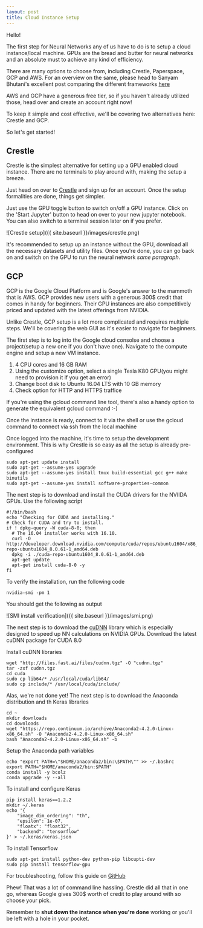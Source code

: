 ```yaml
---
layout: post
title: Cloud Instance Setup
---
```


Hello! 

The first step for Neural Networks any of us have to do is to setup a cloud instance/local machine. GPUs are the bread and butter for neural networks and an absolute must to achieve any kind of efficiency.

There are many options to choose from, including Crestle, Paperspace, GCP and AWS. For an overview on the same, please head to Sanyam Bhutani's excellent post comparing the different frameworks [here](https://medium.com/ai-saturdays/cloud-setup-tutorial-part-0-53d42dd4c733)

AWS and GCP have a generous free tier, so if you haven't already utilized those, head over and create an account right now!

To keep it simple and cost effective, we'll be covering two alternatives here: Crestle and GCP. 

So let's get started!

## Crestle

Crestle is the simplest alternative for setting up a GPU enabled cloud instance. There are no terminals to play around with, making the setup a breeze. 

Just head on over to [Crestle](https://www.crestle.com) and sign up for an account. Once the setup formalities are done, things get simpler.

Just use the GPU toggle button to switch on/off a GPU instance. Click on the 'Start Jupyter' button to head on over to your new jupyter notebook. You can also switch to a terminal session later on if you prefer.

![Crestle setup]({{ site.baseurl }}/images/crestle.png) 

It's recommended to setup up an instance without the GPU, download all the necessary datasets and utility files. Once you're done, you can go back on and switch on the GPU to run the neural network *same paragraph*.

## GCP 

GCP is the Google Cloud Platform and is Google's answer to the mammoth that is AWS. GCP provides new users with a generous 300$ credit that comes in handy for beginners. Their GPU instances are also competitively priced and updated with the latest offerings from NVIDIA.

Unlike Crestle, GCP setup is a lot more complicated and requires multiple steps. We'll be covering the web GUI as it's easier to navigate for beginners.

The first step is to log into the Google cloud consolse and choose a project(setup a new one if you don't have one). Navigate to the compute engine and setup a new VM instance. 

  1. 4 CPU cores and 16 GB RAM
  2. Using the customize option, select a single Tesla K80 GPU(you might need to provision it if you get an error)
  3. Change boot disk to Ubuntu 16.04 LTS with 10 GB memory
  4. Check option for HTTP and HTTPS traffice
  
 If you're using the gcloud command line tool, there's also a handy option to generate the equivalent gcloud command :-)
 
Once the instance is ready, connect to it via the shell or use the gcloud command to connect via ssh from the local machine

Once logged into the machine, it's time to setup the development environment. This is why Crestle is so easy as all the setup is already pre-configured 

```
sudo apt-get update install
sudo apt-get --assume-yes upgrade
sudo apt-get --assume-yes install tmux build-essential gcc g++ make binutils
sudo apt-get --assume-yes install software-properties-common
```

The next step is to download and install the CUDA drivers for the NVIIDA GPUs. Use the following script 

```
#!/bin/bash
echo "Checking for CUDA and installing."
# Check for CUDA and try to install.
if ! dpkg-query -W cuda-8-0; then
  # The 16.04 installer works with 16.10.
  curl -O http://developer.download.nvidia.com/compute/cuda/repos/ubuntu1604/x86_64/cuda-repo-ubuntu1604_8.0.61-1_amd64.deb
  dpkg -i ./cuda-repo-ubuntu1604_8.0.61-1_amd64.deb
  apt-get update
  apt-get install cuda-8-0 -y
fi
```

To verify the installation, run the following code
```
nvidia-smi -pm 1
```

You should get the following as output

![SMI install verification]({{ site.baseurl }}/images/smi.png) 

The next step is to download the [cuDNN](https://developer.nvidia.com/cudnn) library which is especially designed to speed up NN calculations on NVIDIA GPUs. Download the latest cuDNN package for CUDA 8.0

Install cuDNN libraries
```
wget "http://files.fast.ai/files/cudnn.tgz" -O "cudnn.tgz"
tar -zxf cudnn.tgz
cd cuda
sudo cp lib64/* /usr/local/cuda/lib64/
sudo cp include/* /usr/local/cuda/include/
```

Alas, we're not done yet! The next step is to download the Anaconda distribution and th Keras libraries
```
cd ~
mkdir downloads
cd downloads
wget "https://repo.continuum.io/archive/Anaconda2-4.2.0-Linux-x86_64.sh" -O "Anaconda2-4.2.0-Linux-x86_64.sh"
bash "Anaconda2-4.2.0-Linux-x86_64.sh" -b
```

Setup the Anaconda path variables 
```
echo "export PATH=\"$HOME/anaconda2/bin:\$PATH\"" >> ~/.bashrc
export PATH="$HOME/anaconda2/bin:$PATH"
conda install -y bcolz
conda upgrade -y --all
```

To install and configure Keras
```
pip install keras==1.2.2
mkdir ~/.keras
echo '{
    "image_dim_ordering": "th",
    "epsilon": 1e-07,
    "floatx": "float32",
    "backend": "tensorflow"
}' > ~/.keras/keras.json
```

To install Tensorflow
```
sudo apt-get install python-dev python-pip libcupti-dev
sudo pip install tensorflow-gpu
```

For troubleshooting, follow this guide on [GitHub](https://github.com/eshvk/gcp-dl)

Phew! That was a lot of command line hassling. Crestle did all that in one go, whereas Google gives 300$ worth of credit to play around with so choose your pick.

Remember to **shut down the instance when you're done** working or you'll be left with a hole in your pocket.
